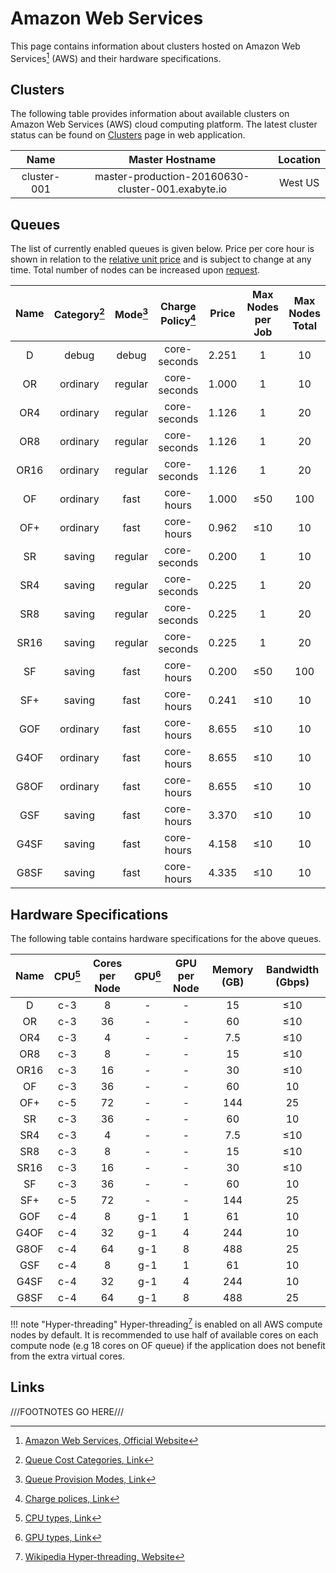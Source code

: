 # Amazon Web Services

This page contains information about clusters hosted on Amazon Web Services[^1] (AWS) and their hardware specifications.

## Clusters

The following table provides information about available clusters on Amazon Web Services (AWS) cloud computing platform. The latest cluster status can be found on <a href="https://platform.exabyte.io/clusters" target="_blank">Clusters</a> page in web application.

| Name        | Master Hostname                                   | Location |
| :---:       | :---:                                             | :---:    |
| cluster-001 | master-production-20160630-cluster-001.exabyte.io | West US  |

## Queues

The list of currently enabled queues is given below. Price per core hour is shown in relation to the [relative unit price](../../pricing/service-levels.md#comparison-table) and is subject to change at any time. Total number of nodes can be increased upon [request](../../ui/support.md).

| Name  | Category[^2] | Mode[^3] | Charge Policy[^4] | Price | Max Nodes per Job | Max Nodes Total |
| :---: | :---:        | :---:    | :---:             | :---:                   | :---:     | :---:     |
| D     | debug        | debug    | core-seconds      | 2.251                   | 1         | 10        |
| OR    | ordinary     | regular  | core-seconds      | 1.000                   | 1         | 10        |
| OR4   | ordinary     | regular  | core-seconds      | 1.126                   | 1         | 20        |
| OR8   | ordinary     | regular  | core-seconds      | 1.126                   | 1         | 20        |
| OR16  | ordinary     | regular  | core-seconds      | 1.126                   | 1         | 20        |
| OF    | ordinary     | fast     | core-hours        | 1.000                   | &le;50    | 100       |
| OF+   | ordinary     | fast     | core-hours        | 0.962                   | &le;10    | 10        |
| SR    | saving       | regular  | core-seconds      | 0.200                   | 1         | 10        |
| SR4   | saving       | regular  | core-seconds      | 0.225                   | 1         | 20        |
| SR8   | saving       | regular  | core-seconds      | 0.225                   | 1         | 20        |
| SR16  | saving       | regular  | core-seconds      | 0.225                   | 1         | 20        |
| SF    | saving       | fast     | core-hours        | 0.200                   | &le;50    | 100       |
| SF+   | saving       | fast     | core-hours        | 0.241                   | &le;10    | 10        |
| GOF   | ordinary     | fast     | core-hours        | 8.655                   | &le;10    | 10        |
| G4OF  | ordinary     | fast     | core-hours        | 8.655                   | &le;10    | 10        |
| G8OF  | ordinary     | fast     | core-hours        | 8.655                   | &le;10    | 10        |
| GSF   | saving       | fast     | core-hours        | 3.370                   | &le;10    | 10        |
| G4SF  | saving       | fast     | core-hours        | 4.158                   | &le;10    | 10        |
| G8SF  | saving       | fast     | core-hours        | 4.335                   | &le;10    | 10        |

## Hardware Specifications

The following table contains hardware specifications for the above queues. 

| Name  | CPU[^5]  | Cores per Node | GPU[^6] | GPU per Node | Memory (GB) | Bandwidth (Gbps) |
| :---: | :---:        | :---:      | :---:        | :---:    | :---:       | :---:            |
| D     | c-3          | 8          | -            | -        | 15          | &le;10           |
| OR    | c-3          | 36         | -            | -        | 60          | &le;10           |
| OR4   | c-3          | 4          | -            | -        | 7.5         | &le;10           |
| OR8   | c-3          | 8          | -            | -        | 15          | &le;10           |
| OR16  | c-3          | 16         | -            | -        | 30          | &le;10           |
| OF    | c-3          | 36         | -            | -        | 60          | 10               |
| OF+   | c-5          | 72         | -            | -        | 144         | 25               |
| SR    | c-3          | 36         | -            | -        | 60          | 10               |
| SR4   | c-3          | 4          | -            | -        | 7.5         | &le;10           |
| SR8   | c-3          | 8          | -            | -        | 15          | &le;10           |
| SR16  | c-3          | 16         | -            | -        | 30          | &le;10           |
| SF    | c-3          | 36         | -            | -        | 60          | 10               |
| SF+   | c-5          | 72         | -            | -        | 144         | 25               |
| GOF   | c-4          | 8          | g-1          | 1        | 61          | 10               |
| G4OF  | c-4          | 32         | g-1          | 4        | 244         | 10               |
| G8OF  | c-4          | 64         | g-1          | 8        | 488         | 25               |
| GSF   | c-4          | 8          | g-1          | 1        | 61          | 10               |
| G4SF  | c-4          | 32         | g-1          | 4        | 244         | 10               |
| G8SF  | c-4          | 64         | g-1          | 8        | 488         | 25               |


!!! note "Hyper-threading"
    Hyper-threading[^7] is enabled on all AWS compute nodes by default. It is recommended to use half of available cores on each compute node (e.g 18 cores on OF queue) if the application does not benefit from the extra virtual cores.

## Links

[^1]: [Amazon Web Services, Official Website](https://aws.amazon.com/)

[^2]: [Queue Cost Categories, Link](../resource/category.md#cost-categories)

[^3]: [Queue Provision Modes, Link](../resource/category.md#provision-modes)

[^4]: [Charge polices, Link](../resource/queues.md#charge-policies)

[^5]: [CPU types, Link](hardware.md#cpu-types)

[^6]: [GPU types, Link](hardware.md#gpu-types)

[^7]: [Wikipedia Hyper-threading, Website](https://en.wikipedia.org/wiki/Hyper-threading)

///FOOTNOTES GO HERE///
